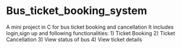 # Bus_ticket_booking_system
A mini project in C for bus ticket booking and cancellation
It includes login,sign up and following functionalities:
      1) Ticket Booking
      2) Ticket Cancellation
      3) View status of bus
      4) View ticket details
